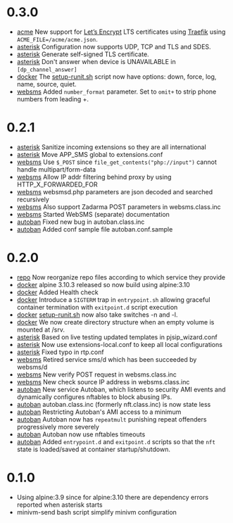 # 0.3.0

- [acme](src/acme) New support for [Let’s Encrypt](https://letsencrypt.org/) LTS certificates using [Traefik](https://traefik.io/) using `ACME_FILE=/acme/acme.json`.
- [asterisk](src/asterisk) Configuration now supports UDP, TCP and TLS and SDES.
- [asterisk](src/asterisk) Generate self-signed TLS certificate.
- [asterisk](src/asterisk) Don't answer when device is UNAVAILABLE in `[dp_channel_answer]`
- [docker](src/docker) The [setup-runit.sh](src/docker/bin/setup-runit.sh) script now have options:  down, force, log, name, source, quiet.
- [websms](src/websms) Added `number_format` parameter. Set to `omit+` to strip phone numbers from leading +.

# 0.2.1

- [asterisk](src/asterisk) Sanitize incoming extensions so they are all international
- [asterisk](src/asterisk) Move APP_SMS global to extensions.conf
- [websms](src/websms) Use `$_POST` since `file_get_contents("php://input")` cannot handle multipart/form-data
- [websms](src/websms) Allow IP addr filtering behind proxy by using HTTP_X_FORWARDED_FOR
- [websms](src/websms) websmsd.php parameters are json decoded and searched recursively
- [websms](src/websms) Also support Zadarma POST parameters in websms.class.inc
- [websms](src/websms) Started WebSMS (separate) documentation
- [autoban](src/autoban) Fixed new bug in autoban.class.inc
- [autoban](src/autoban) Added conf sample file autoban.conf.sample

# 0.2.0

- [repo](src) Now reorganize repo files according to which service they provide
- [docker](Dockerfile) alpine 3.10.3 released so now build using alpine:3.10
- [docker](Dockerfile) Added Health check
- [docker](src/docker) Introduce a `SIGTERM` trap in `entrypoint.sh` allowing graceful container termination with `exitpoint.d` script execution
- [docker](src/docker) [setup-runit.sh](src/docker/bin/setup-runit.sh) now also take switches -n and -l.
- [docker](src/docker) We now create directory structure when an empty volume is mounted at /srv.
- [asterisk](src/asterisk) Based on live testing updated templates in pjsip_wizard.conf
- [asterisk](src/asterisk) Now use extensions-local.conf to keep all local configurations
- [asterisk](src/asterisk) Fixed typo in rtp.conf
- [websms](src/websms) Retired service sms/d which has been succeeded by websms/d
- [websms](src/websms) New verify POST request in websms.class.inc
- [websms](src/websms) New check source IP address in websms.class.inc
- [autoban](src/autoban) New service Autoban, which listens to security AMI events and dynamically configures nftables to block abusing IPs.
- [autoban](src/autoban) autoban.class.inc (formerly nft.class.inc) is now state less
- [autoban](src/autoban) Restricting Autoban's AMI access to a minimum
- [autoban](src/autoban) Autoban now has `repeatmult` punishing repeat offenders progressively more severely
- [autoban](src/autoban) Autoban now use nftables timeouts
- [autoban](src/autoban) Added `entrypoint.d`  and  `exitpoint.d` scripts so that the `nft` state is loaded/saved at container startup/shutdown.

# 0.1.0

- Using alpine:3.9 since for alpine:3.10 there are dependency errors reported when asterisk starts
- minivm-send bash script simplify minivm configuration
